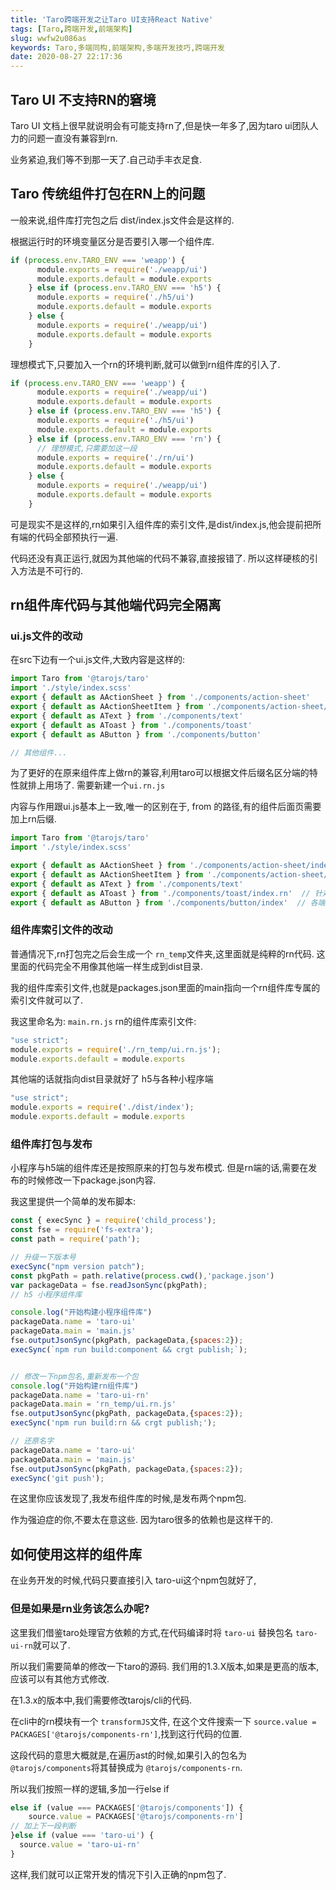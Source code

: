 ```yaml
---
title: 'Taro跨端开发之让Taro UI支持React Native'
tags: [Taro,跨端开发,前端架构]
slug: wwfw2u086as
keywords: Taro,多端同构,前端架构,多端开发技巧,跨端开发
date: 2020-08-27 22:17:36
---
```



## Taro UI 不支持RN的窘境

Taro UI 文档上很早就说明会有可能支持rn了,但是快一年多了,因为taro ui团队人力的问题一直没有兼容到rn.

业务紧迫,我们等不到那一天了.自己动手丰衣足食.


## Taro 传统组件打包在RN上的问题

一般来说,组件库打完包之后 dist/index.js文件会是这样的.

根据运行时的环境变量区分是否要引入哪一个组件库.
```js
if (process.env.TARO_ENV === 'weapp') {
      module.exports = require('./weapp/ui')
      module.exports.default = module.exports
    } else if (process.env.TARO_ENV === 'h5') {
      module.exports = require('./h5/ui')
      module.exports.default = module.exports
    } else {
      module.exports = require('./weapp/ui')
      module.exports.default = module.exports
    }
```

理想模式下,只要加入一个rn的环境判断,就可以做到rn组件库的引入了.
```js
if (process.env.TARO_ENV === 'weapp') {
      module.exports = require('./weapp/ui')
      module.exports.default = module.exports
    } else if (process.env.TARO_ENV === 'h5') {
      module.exports = require('./h5/ui')
      module.exports.default = module.exports
    } else if (process.env.TARO_ENV === 'rn') {
      // 理想模式,只需要加这一段
      module.exports = require('./rn/ui')
      module.exports.default = module.exports
    } else {
      module.exports = require('./weapp/ui')
      module.exports.default = module.exports
    }
```

可是现实不是这样的,rn如果引入组件库的索引文件,是dist/index.js,他会提前把所有端的代码全部预执行一遍.

代码还没有真正运行,就因为其他端的代码不兼容,直接报错了. 所以这样硬核的引入方法是不可行的.


## rn组件库代码与其他端代码完全隔离

### ui.js文件的改动
在src下边有一个ui.js文件,大致内容是这样的:

```js
import Taro from '@tarojs/taro'
import './style/index.scss'
export { default as AActionSheet } from './components/action-sheet'
export { default as AActionSheetItem } from './components/action-sheet/body/item'
export { default as AText } from './components/text'
export { default as AToast } from './components/toast'
export { default as AButton } from './components/button'

// 其他组件...

```


为了更好的在原来组件库上做rn的兼容,利用taro可以根据文件后缀名区分端的特性就排上用场了.
需要新建一个`ui.rn.js`

内容与作用跟ui.js基本上一致,唯一的区别在于, from 的路径,有的组件后面页需要加上rn后缀.

```js
import Taro from '@tarojs/taro'
import './style/index.scss'

export { default as AActionSheet } from './components/action-sheet/index.rn'
export { default as AActionSheetItem } from './components/action-sheet/body/item/index.rn'
export { default as AText } from './components/text'
export { default as AToast } from './components/toast/index.rn'  // 针对rn兼容的组件
export { default as AButton } from './components/button/index'  // 各端都兼容的组件

```


### 组件库索引文件的改动

普通情况下,rn打包完之后会生成一个 `rn_temp`文件夹,这里面就是纯粹的rn代码.
这里面的代码完全不用像其他端一样生成到dist目录.

我的组件库索引文件,也就是packages.json里面的main指向一个rn组件库专属的索引文件就可以了.

我这里命名为: `main.rn.js`
rn的组件库索引文件:
```js
"use strict";
module.exports = require('./rn_temp/ui.rn.js');
module.exports.default = module.exports
```

其他端的话就指向dist目录就好了
h5与各种小程序端
```js
"use strict";
module.exports = require('./dist/index');
module.exports.default = module.exports
```


### 组件库打包与发布

小程序与h5端的组件库还是按照原来的打包与发布模式.
但是rn端的话,需要在发布的时候修改一下package.json内容.

我这里提供一个简单的发布脚本:

```js
const { execSync } = require('child_process');
const fse = require('fs-extra');
const path = require('path');

// 升级一下版本号
execSync("npm version patch");
const pkgPath = path.relative(process.cwd(),'package.json')
var packageData = fse.readJsonSync(pkgPath);
// h5 小程序组件库

console.log("开始构建小程序组件库")
packageData.name = 'taro-ui'
packageData.main = 'main.js'
fse.outputJsonSync(pkgPath, packageData,{spaces:2});
execSync(`npm run build:component && crgt publish;`);


// 修改一下npm包名,重新发布一个包
console.log("开始构建rn组件库")
packageData.name = 'taro-ui-rn'
packageData.main = 'rn_temp/ui.rn.js'
fse.outputJsonSync(pkgPath, packageData,{spaces:2});
execSync('npm run build:rn && crgt publish;');

// 还原名字
packageData.name = 'taro-ui'
packageData.main = 'main.js'
fse.outputJsonSync(pkgPath, packageData,{spaces:2});
execSync('git push');

```


在这里你应该发现了,我发布组件库的时候,是发布两个npm包.

作为强迫症的你,不要太在意这些. 因为taro很多的依赖也是这样干的.


## 如何使用这样的组件库
在业务开发的时候,代码只要直接引入 taro-ui这个npm包就好了,

### 但是如果是rn业务该怎么办呢?
这里我们借鉴taro处理官方依赖的方式,在代码编译时将 `taro-ui` 替换包名 `taro-ui-rn`就可以了.

所以我们需要简单的修改一下taro的源码. 我们用的1.3.X版本,如果是更高的版本,应该可以有其他方式修改.

在1.3.x的版本中,我们需要修改tarojs/cli的代码.

在cli中的rn模块有一个 `transformJS`文件, 在这个文件搜索一下 `source.value = PACKAGES['@tarojs/components-rn']`,找到这行代码的位置.

这段代码的意思大概就是,在遍历ast的时候,如果引入的包名为`@tarojs/components`将其替换成为 `@tarojs/components-rn`.

所以我们按照一样的逻辑,多加一行else if

```js
else if (value === PACKAGES['@tarojs/components']) {
    source.value = PACKAGES['@tarojs/components-rn']
// 加上下一段判断
}else if (value === 'taro-ui') {
  source.value = 'taro-ui-rn'
}
```
这样,我们就可以正常开发的情况下引入正确的npm包了.



